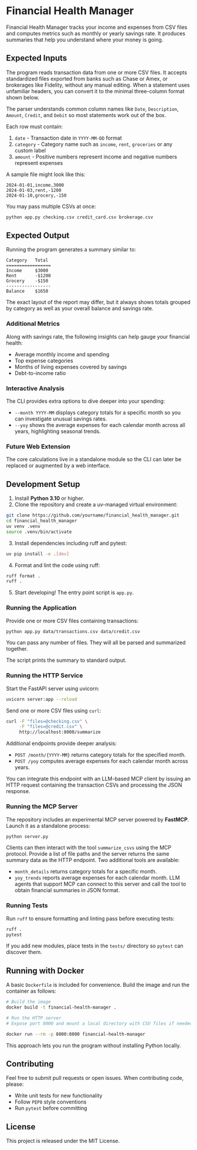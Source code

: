 # Financial Health Manager

Financial Health Manager tracks your income and expenses from CSV files and computes metrics such as monthly or yearly savings rate. It produces summaries that help you understand where your money is going.

## Expected Inputs

The program reads transaction data from one or more CSV files. It accepts
standardized files exported from banks such as Chase or Amex, or brokerages like
Fidelity, without any manual editing. When a statement uses unfamiliar headers,
you can convert it to the minimal three-column format shown below.

The parser understands common column names like `Date`, `Description`, `Amount`,
`Credit`, and `Debit` so most statements work out of the box.

Each row must contain:

1. `date` - Transaction date in `YYYY-MM-DD` format
2. `category` - Category name such as `income`, `rent`, `groceries` or any custom label
3. `amount` - Positive numbers represent income and negative numbers represent expenses

A sample file might look like this:

```
2024-01-01,income,3000
2024-01-03,rent,-1200
2024-01-10,grocery,-150
```

You may pass multiple CSVs at once:

```bash
python app.py checking.csv credit_card.csv brokerage.csv
```

## Expected Output

Running the program generates a summary similar to:

```
Category   Total
=================
Income     $3000
Rent       -$1200
Grocery    -$150
-----------------
Balance    $1650
```

The exact layout of the report may differ, but it always shows totals grouped by category as well as your overall balance and savings rate.
### Additional Metrics

Along with savings rate, the following insights can help gauge your financial health:
- Average monthly income and spending
- Top expense categories
- Months of living expenses covered by savings
- Debt-to-income ratio

### Interactive Analysis

The CLI provides extra options to dive deeper into your spending:

- ``--month YYYY-MM`` displays category totals for a specific month so you can
  investigate unusual savings rates.
- ``--yoy`` shows the average expenses for each calendar month across all
  years, highlighting seasonal trends.

### Future Web Extension

The core calculations live in a standalone module so the CLI can later be replaced or augmented by a web interface.


## Development Setup

1. Install **Python 3.10** or higher.
2. Clone the repository and create a uv-managed virtual environment:

```bash
git clone https://github.com/yourname/financial_health_manager.git
cd financial_health_manager
uv venv .venv
source .venv/bin/activate
```

3. Install dependencies including ruff and pytest:

```bash
uv pip install -e .[dev]
```

4. Format and lint the code using ruff:

```bash
ruff format .
ruff .
```

5. Start developing! The entry point script is `app.py`.

### Running the Application

Provide one or more CSV files containing transactions:

```bash
python app.py data/transactions.csv data/credit.csv
```

You can pass any number of files. They will all be parsed and summarized
together.

The script prints the summary to standard output.

### Running the HTTP Service

Start the FastAPI server using uvicorn:

```bash
uvicorn server:app --reload
```

Send one or more CSV files using `curl`:

```bash
curl -F "files=@checking.csv" \
     -F "files=@credit.csv" \
     http://localhost:8000/summarize
```

Additional endpoints provide deeper analysis:

- `POST /month/{YYYY-MM}` returns category totals for the specified month.
- `POST /yoy` computes average expenses for each calendar month across years.

You can integrate this endpoint with an LLM-based MCP client by issuing an HTTP
request containing the transaction CSVs and processing the JSON response.

### Running the MCP Server

The repository includes an experimental MCP server powered by **FastMCP**.
Launch it as a standalone process:

```bash
python server.py
```

Clients can then interact with the tool `summarize_csvs` using the MCP
protocol. Provide a list of file paths and the server returns the same summary
data as the HTTP endpoint. Two additional tools are available:

- `month_details` returns category totals for a specific month.
- `yoy_trends` reports average expenses for each calendar month.
LLM agents that support MCP can connect to this server and call the tool to
obtain financial summaries in JSON format.

### Running Tests

Run `ruff` to ensure formatting and linting pass before executing tests:

```bash
ruff .
pytest
```

If you add new modules, place tests in the `tests/` directory so `pytest` can discover them.

## Running with Docker

A basic `Dockerfile` is included for convenience. Build the image and run the container as follows:

```bash
# Build the image
docker build -t financial-health-manager .

# Run the HTTP server
# Expose port 8000 and mount a local directory with CSV files if needed

docker run --rm -p 8000:8000 financial-health-manager
```

This approach lets you run the program without installing Python locally.

## Contributing

Feel free to submit pull requests or open issues. When contributing code, please:

- Write unit tests for new functionality
- Follow `PEP8` style conventions
- Run `pytest` before committing

## License

This project is released under the MIT License.

